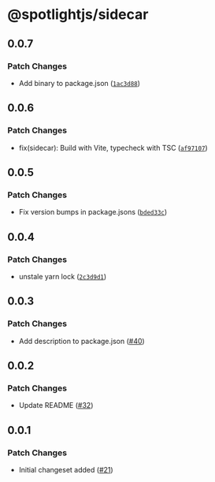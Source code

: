 # @spotlightjs/sidecar

## 0.0.7

### Patch Changes

- Add binary to package.json
  ([`1ac3d88`](https://github.com/getsentry/spotlight/commit/1ac3d88a6504e54f3e0f92176ad28fa141eb65c1))

## 0.0.6

### Patch Changes

- fix(sidecar): Build with Vite, typecheck with TSC
  ([`af97107`](https://github.com/getsentry/spotlight/commit/af97107d599dbaaf0f89438e1c55be9663e18863))

## 0.0.5

### Patch Changes

- Fix version bumps in package.jsons
  ([`bded33c`](https://github.com/getsentry/spotlight/commit/bded33cfd262aa7c86e35fefd9cd46f9f922d891))

## 0.0.4

### Patch Changes

- unstale yarn lock
  ([`2c3d9d1`](https://github.com/getsentry/spotlight/commit/2c3d9d1d3c9bbc36f59ed611601b0ae196c40d8b))

## 0.0.3

### Patch Changes

- Add description to package.json ([#40](https://github.com/getsentry/spotlight/pull/40))

## 0.0.2

### Patch Changes

- Update README ([#32](https://github.com/getsentry/spotlight/pull/32))

## 0.0.1

### Patch Changes

- Initial changeset added ([#21](https://github.com/getsentry/spotlight/pull/21))
